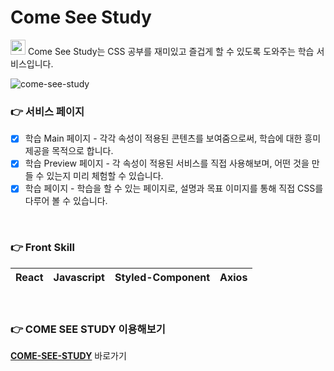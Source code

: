 # Come See Study

<img src="https://user-images.githubusercontent.com/38373150/155950186-1adfebbc-8c69-434f-915c-72c7144f61ae.png" width="24px" /> Come See Study는 CSS 공부를 재미있고 즐겁게 할 수 있도록 도와주는 학습 서비스입니다.
<br /> 

![come-see-study](https://user-images.githubusercontent.com/38373150/155945101-5ed81a44-e7a6-48a6-9464-5d94878a2e3f.gif)


### 👉 서비스 페이지
- [x] 학습 Main 페이지 - 각각 속성이 적용된 콘텐츠를 보여줌으로써, 학습에 대한 흥미 제공을 목적으로 합니다.
- [x] 학습 Preview 페이지 - 각 속성이 적용된 서비스를 직접 사용해보며, 어떤 것을 만들 수 있는지 미리 체험할 수 있습니다.
- [x] 학습 페이지 - 학습을 할 수 있는 페이지로, 설명과 목표 이미지를 통해 직접 CSS를 다루어 볼 수 있습니다.
<br /> 


### 👉 Front Skill

| React | Javascript | Styled-Component | Axios |
| ------------ | ------------ | ------------ | ------------ | 

<br /> 

### 👉 COME SEE STUDY 이용해보기
**[COME-SEE-STUDY](http://come-see-study.site/)** 바로가기 
